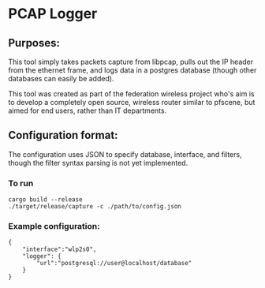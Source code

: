 # PCAP Logger

## Purposes:
This tool simply takes packets capture from libpcap, pulls out the IP header from the ethernet frame, and logs data in a postgres database (though other databases can easily be added).

This tool was created as part of the federation wireless project who's aim is to develop a completely open source, wireless router similar to pfscene, but aimed for end users, rather than IT departments.

## Configuration format:

The configuration uses JSON to specify database, interface, and filters, though the filter syntax parsing is not yet implemented.

### To run
```
cargo build --release
./target/release/capture -c ./path/to/config.json
```

### Example configuration:

```
{
    "interface":"wlp2s0",
    "logger": {
        "url":"postgresql://user@localhost/database"
    }
}
```